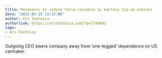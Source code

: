 ```yaml
---
title: Panasonic to reduce Tesla reliance as battery tie-up evolves
date: "2021-03-15 13:22:08"
author: Ars Technica
authorlink: https://arstechnica.com/?p=1749601
tags:
- Ars-Technica
---
```

Outgoing CEO steers company away from ‘one-legged’ dependence on US carmaker.
